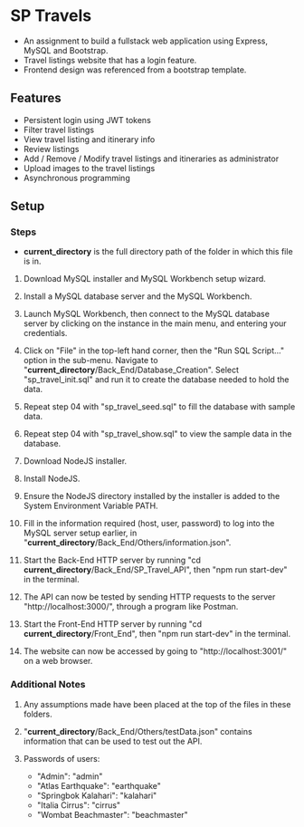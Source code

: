 # SP Travels
* An assignment to build a fullstack web application using Express, MySQL and Bootstrap.
* Travel listings website that has a login feature.  
* Frontend design was referenced from a bootstrap template.

## Features
* Persistent login using JWT tokens
* Filter travel listings
* View travel listing and itinerary info
* Review listings
* Add / Remove / Modify travel listings and itineraries as administrator
* Upload images to the travel listings
* Asynchronous programming

## Setup

### Steps

* **current_directory** is the full directory path of the folder in which this file is in.

1.  Download MySQL installer and MySQL Workbench setup wizard.

2.  Install a MySQL database server and the MySQL Workbench.

3.  Launch MySQL Workbench, 
    then connect to the MySQL database server by clicking on the instance in the main menu, and entering your credentials.
    
4.  Click on "File" in the top-left hand corner, then the "Run SQL Script..." option in the sub-menu. 
    Navigate to "**current_directory**/Back_End/Database_Creation".
    Select "sp_travel_init.sql" and run it to create the database needed to hold the data.
    
5.  Repeat step 04 with "sp_travel_seed.sql" to fill the database with sample data.

6.  Repeat step 04 with "sp_travel_show.sql" to view the sample data in the database.

7.  Download NodeJS installer.

8.  Install NodeJS.

9.  Ensure the NodeJS directory installed by the installer is added to the System Environment Variable PATH.

10. Fill in the information required (host, user, password) to log into the MySQL server setup earlier, in "**current_directory**/Back_End/Others/information.json".

11. Start the Back-End HTTP server by running "cd **current_directory**/Back_End/SP_Travel_API", then "npm run start-dev" in the terminal.

12. The API can now be tested by sending HTTP requests to the server "http://localhost:3000/", through a program like Postman.

13. Start the Front-End HTTP server by running "cd **current_directory**/Front_End", then "npm run start-dev" in the terminal.

14. The website can now be accessed by going to "http://localhost:3001/" on a web browser.

### Additional Notes

1. Any assumptions made have been placed at the top of the files in these folders.

2.  "**current_directory**/Back_End/Others/testData.json" contains information that can be used to test out the API.

3.  Passwords of users:
    * "Admin": "admin"
    * "Atlas Earthquake": "earthquake"
    * "Springbok Kalahari": "kalahari"
    * "Italia Cirrus": "cirrus"
    * "Wombat Beachmaster": "beachmaster"
